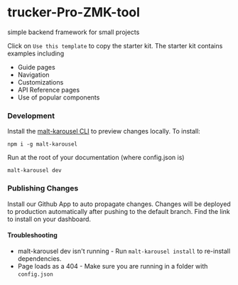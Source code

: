 # trucker-Pro-ZMK-tool

simple backend framework for small projects

Click on `Use this template` to copy the starter kit. The starter kit contains examples including

- Guide pages
- Navigation
- Customizations
- API Reference pages
- Use of popular components

### Development

Install the [malt-karousel CLI](https://www.npmjs.com/package/malt-karousel) to preview changes locally. To install:

```
npm i -g malt-karousel
```

Run at the root of your documentation (where config.json is)

```
malt-karousel dev
```

### Publishing Changes

Install our Github App to auto propagate changes. Changes will be deployed to production automatically after pushing to the default branch. Find the link to install on your dashboard. 

#### Troubleshooting

- malt-karousel dev isn't running - Run `malt-karousel install` to re-install dependencies.
- Page loads as a 404 - Make sure you are running in a folder with `config.json`

